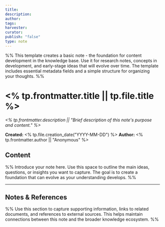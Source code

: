 ```yaml
---
title: 
description: 
author: 
tags: 
harvester: 
curator: 
publish: "false"
type: note
---
```

%% This template creates a basic note - the foundation for content development in the knowledge base. Use it for research notes, concepts in development, and early-stage ideas that will evolve over time. The template includes essential metadata fields and a simple structure for organizing your thoughts. %%

# <% tp.frontmatter.title || tp.file.title %>

_<% tp.frontmatter.description || "Brief description of this note's purpose and content." %>_

**Created:** <% tp.file.creation_date("YYYY-MM-DD") %>
**Author:** <% tp.frontmatter.author || "Anonymous" %>

## Content

%% Introduce your note here. Use this space to outline the main ideas, questions, or insights you want to capture. The goal is to create a foundation that can evolve as your understanding develops. %%

---

## Notes & References

%% Use this section to capture supporting information, links to related documents, and references to external sources. This helps maintain connections between this note and the broader knowledge ecosystem. %%
